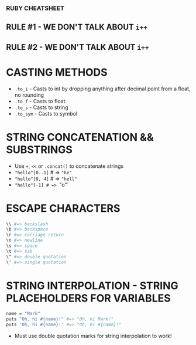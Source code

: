 ### RUBY CHEATSHEET

## RULE #1 - WE DON'T TALK ABOUT `i++`
## RULE #2 - WE DON'T TALK ABOUT `i++`

# CASTING METHODS
- `.to_i` - Casts to int by dropping anything after decimal point from a float, no rounding
- `.to_f` - Casts to float
- `.to_s` - Casts to string
- `.to_sym` - Casts to symbol

# STRING CONCATENATION && SUBSTRINGS
- Use `+`, `<<` or `.concat()` to concatenate strings
- `"hello"[0..1]` # => `"he"`
- `"hello"[0, 4]` # => `"hell"`
- `"hello"[-1] # => `"o"`

# ESCAPE CHARACTERS
```bash
\\ #=> backslash
\b #=> backspace
\r #=> carriage return
\n #=> newline
\s #=> space
\t #=> tab
\" #=> double quotation
\' #=> single quotation
```

# STRING INTERPOLATION - STRING PLACEHOLDERS FOR VARIABLES
```bash
name = "Mark"
puts "Oh, hi #{name}!" #=> "Oh, hi Mark!"
puts 'Oh, hi #{name}!' #=> "Oh, hi #{name}!"
```
- Must use double quotation marks for string interpolation to work!
